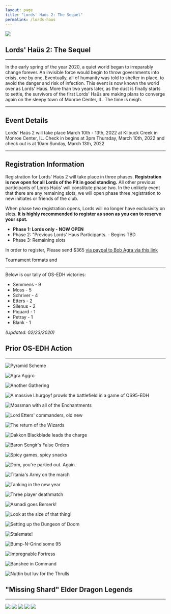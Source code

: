 ```yaml
---
layout: page
title: "Lords' Haüs 2: The Sequel"
permalink: /lords-haus
---
```


![](/assets/images/site/os-edh.jpg)

## Lords' Haüs 2: The Sequel

---

In the early spring of the year 2020, a quiet world began to irreparably change forever. An invisible force would begin to throw governments into crisis, one by one. Eventually, all of humanity was told to shelter in place, to avoid the danger and risk of infection. This event is now known the world over as Lords' Haüs. More than two years later, as the dust is finally starts to settle, the survivors of the first Lords' Haüs are making plans to converge again on the sleepy town of Monroe Center, IL. The time is neigh.

---

## Event Details

Lords' Haüs 2 will take place March 10th - 13th, 2022 at Kilbuck Creek in Monroe Center, IL. Check in begins at 3pm Thursday, March 10th, 2022 and check out is at 10am Sunday, March 13th, 2022

---

## Registration Information

Registration for Lords' Haüs 2 will take place in three phases. **Registration is now open for all Lords of the Pit in good standing.** All other previous participants of Lords Haüs' will constitute phase two. In the unlikely event that there are any remaining slots, we will open phase three registration to new initiates or friends of the club.

When phase two registration opens, Lords will no longer have exclusivity on slots. **It is highly recommended to register as soon as you can to reserve your spot.**

- **Phase 1: Lords only - NOW OPEN**
- Phase 2: "Previous Lords' Haus Participants. - Begins TBD
- Phase 3: Remaining slots

In order to register, Please send $365 [via paypal to Bob Agra via this link](https://paypal.me/bobagra?locale.x=en_US)

Tournament formats and 


---

Below is our tally of OS-EDH victories:

- Semmens - 9
- Moss - 5
- Schriver - 4
- Etters - 2
- Silenus - 2
- Piquard - 1
- Petray - 1
- Blank - 1

*(Updated: 02/23/2020)*

## Prior OS-EDH Action

---

![Pyramid Scheme](/assets/images/2019/09/semmens-battlefield.jpg)

![Agra Aggro](/assets/images/2019/10/Fort-Agra.jpg)

![Another Gathering](/assets/images/2019/02/IMG_0277.jpg)

![A massive Lhurgoyf prowls the battlefield in a game of OS95-EDH](/assets/images/2019/02/IMG_0279.jpg)

![Mossman with all of the Enchantments](/assets/images/2019/02/IMG_0280.jpg)

![Lord Etters' commanders, old new](/assets/images/2019/02/fullsizeoutput_17f7.jpeg)

![The return of the Wizards](/assets/images/2019/02/Capture-1.png)

![Dakkon Blackblade leads the charge](/assets/images/2019/06/IMG-1146-1.jpg)

![Baron Sengir's False Orders](/assets/images/2019/07/Baron.jpg)

![Spicy games, spicy snacks](/assets/images/2019/10/image2.jpg)

![Dom, you're partied out. Again.](/assets/images/2020/02/image0-2-1.jpg)

![Titania's Army on the march](/assets/images/2019/07/Song.jpg)

![Tanking in the new year](/assets/images/2020/01/tanking.jpg)

![Three player deathmatch](/assets/images/2019/07/Trio.jpg)

![Asmadi goes Berserk!](/assets/images/2019/07/Zerk.jpg)

![Look at the size of that thing!](/assets/images/2020/02/image0-3-1.jpg)

![Setting up the Dungeon of Doom](/assets/images/2019/11/20191119_183137-1.jpg)

![Stalemate!](/assets/images/2020/01/stalemate.jpg)

![Bump-N-Grind some 95](/assets/images/2020/02/image0-4.jpg)

![Impregnable Fortress](/assets/images/2019/09/moss-enchantment-supremacy.jpg)

![Banshee in Command](/assets/images/2020/01/banshee.jpg)

![Nuttin but luv for the Thrulls](/assets/images/2020/02/image0-1-1.jpg)

## "Missing Shard" Elder Dragon Legends

---

![](/assets/images/2019/02/sahrotaar-web.jpg)
![](/assets/images/2019/02/vulthuryol-web.jpg)
![](/assets/images/2019/02/odahviing-web.jpg)
![](/assets/images/2019/02/mirmulnir-web.jpg)
![](/assets/images/2019/02/durnehviir-web.jpg)
